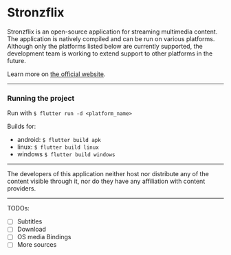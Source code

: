 # Stronzflix

Stronzflix is an open-source application for streaming multimedia content. The application is natively compiled and can be run on various platforms. Although only the platforms listed below are currently supported, the development team is working to extend support to other platforms in the future.

Learn more on  [the official website](https://bonfra04.github.io/Stronzflix/).

---

### Running the project

Run with `$ flutter run -d <platform_name>`

Builds for:
- android: `$ flutter build apk`
- linux: `$ flutter build linux`
- windows `$ flutter build windows`

---

The developers of this application neither host nor distribute any of the content visible through it, nor do they have any affiliation with content providers.

---
TODOs:
- [ ] Subtitles
- [ ] Download
- [ ] OS media Bindings
- [ ] More sources
